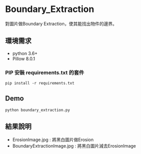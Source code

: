 # Boundary_Extraction
對圖片做Boundary Extraction，使其能找出物件的邊界。

## 環境需求
- python 3.6+
- Pillow 8.0.1
### PIP 安裝 requirements.txt 的套件
```
pip install -r requirements.txt
```
## Demo
```
python boundary_extraction.py
```
## 結果說明
- ErosionImage.jpg : 將黑白圖片做Erosion
- BoundaryExtractionImage.jpg : 將黑白圖片減去ErosionImage
